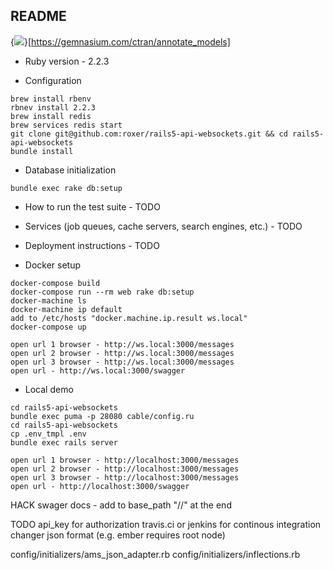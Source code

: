 ## README

{<img src="https://gemnasium.com/ctran/annotate_models.png" />}[https://gemnasium.com/ctran/annotate_models]

* Ruby version - 2.2.3

* Configuration

```
brew install rbenv
rbnev install 2.2.3
brew install redis
brew services redis start
git clone git@github.com:roxer/rails5-api-websockets.git && cd rails5-api-websockets
bundle install
```

* Database initialization

```
bundle exec rake db:setup
```

* How to run the test suite - TODO

* Services (job queues, cache servers, search engines, etc.) - TODO

* Deployment instructions - TODO

* Docker setup

```
docker-compose build
docker-compose run --rm web rake db:setup
docker-machine ls
docker-machine ip default
add to /etc/hosts "docker.machine.ip.result ws.local"
docker-compose up

open url 1 browser - http://ws.local:3000/messages
open url 2 browser - http://ws.local:3000/messages
open url 3 browser - http://ws.local:3000/messages
open url - http://ws.local:3000/swagger
```

* Local demo

```
cd rails5-api-websockets
bundle exec puma -p 28080 cable/config.ru
cd rails5-api-websockets
cp .env_tmpl .env
bundle exec rails server

open url 1 browser - http://localhost:3000/messages
open url 2 browser - http://localhost:3000/messages
open url 3 browser - http://localhost:3000/messages
open url - http://localhost:3000/swagger
```

HACK
swager docs - add to base_path "//" at the end

TODO
api_key for authorization
travis.ci or jenkins for continous integration
changer json format (e.g. ember requires root node)

config/initializers/ams_json_adapter.rb
config/initializers/inflections.rb


